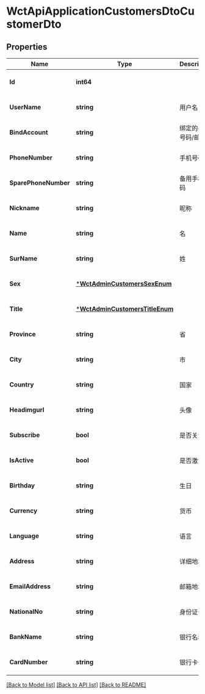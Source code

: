 # WctApiApplicationCustomersDtoCustomerDto

## Properties
Name | Type | Description | Notes
------------ | ------------- | ------------- | -------------
**Id** | **int64** |  | [optional] [default to null]
**UserName** | **string** | 用户名 | [optional] [default to null]
**BindAccount** | **string** | 绑定的手机号码/邮箱 | [optional] [default to null]
**PhoneNumber** | **string** | 手机号码 | [optional] [default to null]
**SparePhoneNumber** | **string** | 备用手机号码 | [optional] [default to null]
**Nickname** | **string** | 昵称 | [optional] [default to null]
**Name** | **string** | 名 | [optional] [default to null]
**SurName** | **string** | 姓 | [optional] [default to null]
**Sex** | [***WctAdminCustomersSexEnum**](WCT.Admin.Customers.SexEnum.md) |  | [optional] [default to null]
**Title** | [***WctAdminCustomersTitleEnum**](WCT.Admin.Customers.TitleEnum.md) |  | [optional] [default to null]
**Province** | **string** | 省 | [optional] [default to null]
**City** | **string** | 市 | [optional] [default to null]
**Country** | **string** | 国家 | [optional] [default to null]
**Headimgurl** | **string** | 头像 | [optional] [default to null]
**Subscribe** | **bool** | 是否关注 | [optional] [default to null]
**IsActive** | **bool** | 是否激活 | [optional] [default to null]
**Birthday** | **string** | 生日 | [optional] [default to null]
**Currency** | **string** | 货币 | [optional] [default to null]
**Language** | **string** | 语言 | [optional] [default to null]
**Address** | **string** | 详细地址 | [optional] [default to null]
**EmailAddress** | **string** | 邮箱地址 | [optional] [default to null]
**NationalNo** | **string** | 身份证号码 | [optional] [default to null]
**BankName** | **string** | 银行名称 | [optional] [default to null]
**CardNumber** | **string** | 银行卡号 | [optional] [default to null]

[[Back to Model list]](../README.md#documentation-for-models) [[Back to API list]](../README.md#documentation-for-api-endpoints) [[Back to README]](../README.md)

